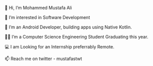  👋 Hi, I’m Mohammed Mustafa Ali
 
 👀 I’m interested in Software Development
 
 📱 I’m an Android Developer, building apps using Native Kotlin.
 
 👨‍💻 I’m a Computer Science Engineering Student Graduating this year.
 
 💻 I am Looking for an Internship preferrably Remote.
 
 📫 Reach me on twitter - mustafastwt
 

<!---
mustafaali10/mustafaali10 is a ✨ special ✨ repository because its `README.md` (this file) appears on your GitHub profile.
You can click the Preview link to take a look at your changes.
--->
